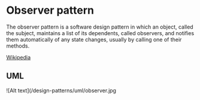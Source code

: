Observer pattern
===================

The observer pattern is a software design pattern in which an object, called the subject, maintains a list of its dependents, called observers, and notifies them automatically of any state changes, usually by calling one of their methods.

[Wikipedia](http://en.wikipedia.org/wiki/Observer_pattern)

UML
------------------

![Alt text](/design-patterns/uml/observer.jpg
